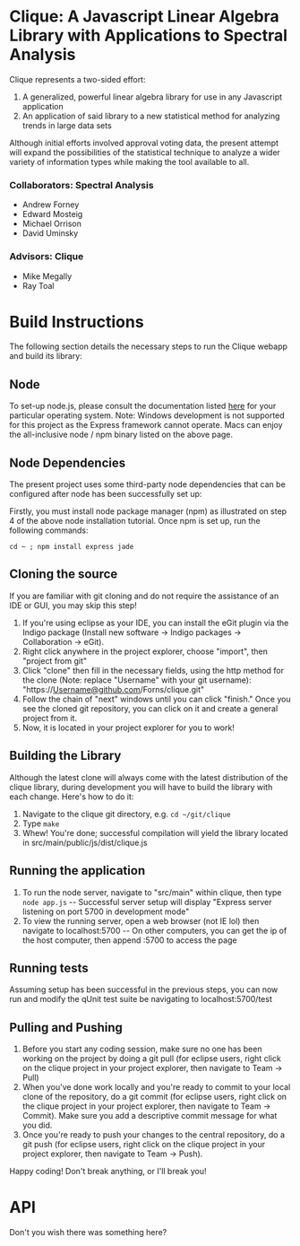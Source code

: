 # Clique: A Javascript Linear Algebra Library with Applications to Spectral Analysis

Clique represents a two-sided effort:

1. A generalized, powerful linear algebra library for use in any Javascript application
2. An application of said library to a new statistical method for analyzing trends in large data sets

Although initial efforts involved approval voting data, the present attempt will
expand the possibilities of the statistical technique to analyze a wider
variety of information types while making the tool available to all.

### Collaborators: Spectral Analysis

* Andrew Forney
* Edward Mosteig
* Michael Orrison
* David Uminsky

### Advisors: Clique

* Mike Megally
* Ray Toal

# Build Instructions

The following section details the necessary steps to run the Clique webapp and build its library:

## Node

To set-up node.js, please consult the documentation listed [here](https://github.com/joyent/node/wiki/Installation) for your particular operating system. Note: Windows development is not supported for this project as the Express framework cannot operate. Macs can enjoy the all-inclusive node / npm binary listed on the above page.

## Node Dependencies

The present project uses some third-party node dependencies that can be configured after node has been successfully set up:

Firstly, you must install node package manager (npm) as illustrated on step 4 of the above node installation tutorial. Once npm is set up, run the following commands:

`cd ~ ; npm install express jade`

## Cloning the source

If you are familiar with git cloning and do not require the assistance of an IDE or GUI, you may skip this step!

1. If you're using eclipse as your IDE, you can install the eGit plugin via the Indigo package (Install new software -> Indigo packages -> Collaboration -> eGit).
2. Right click anywhere in the project explorer, choose "import", then "project from git"
3. Click "clone" then fill in the necessary fields, using the http method for the clone (Note: replace "Username" with your git username): "https://Username@github.com/Forns/clique.git"
4. Follow the chain of "next" windows until you can click "finish." Once you see the cloned git repository, you can click on it and create a general project from it.
5. Now, it is located in your project explorer for you to work!

## Building the Library

Although the latest clone will always come with the latest distribution of the clique library, during development you will have to build the library with each change. Here's how to do it:

1. Navigate to the clique git directory, e.g. `cd ~/git/clique`
2. Type `make`
3. Whew! You're done; successful compilation will yield the library located in src/main/public/js/dist/clique.js

## Running the application

1. To run the node server, navigate to "src/main" within clique, then type `node app.js` -- Successful server setup will display "Express server listening on port 5700 in development mode"
2. To view the running server, open a web browser (not IE lol) then navigate to localhost:5700 -- On other computers, you can get the ip of the host computer, then append :5700 to access the page

## Running tests

Assuming setup has been successful in the previous steps, you can now run and modify the qUnit test suite be navigating to localhost:5700/test

## Pulling and Pushing

1. Before you start any coding session, make sure no one has been working on the project by doing a git pull (for eclipse users, right click on the clique project in your project explorer, then navigate to Team -> Pull)
2. When you've done work locally and you're ready to commit to your local clone of the repository, do a git commit (for eclipse users, right click on the clique project in your project explorer, then navigate to Team -> Commit). Make sure you add a descriptive commit message for what you did.
3. Once you're ready to push your changes to the central repository, do a git push (for eclipse users, right click on the clique project in your project explorer, then navigate to Team -> Push).

Happy coding! Don't break anything, or I'll break you!

# API

Don't you wish there was something here?